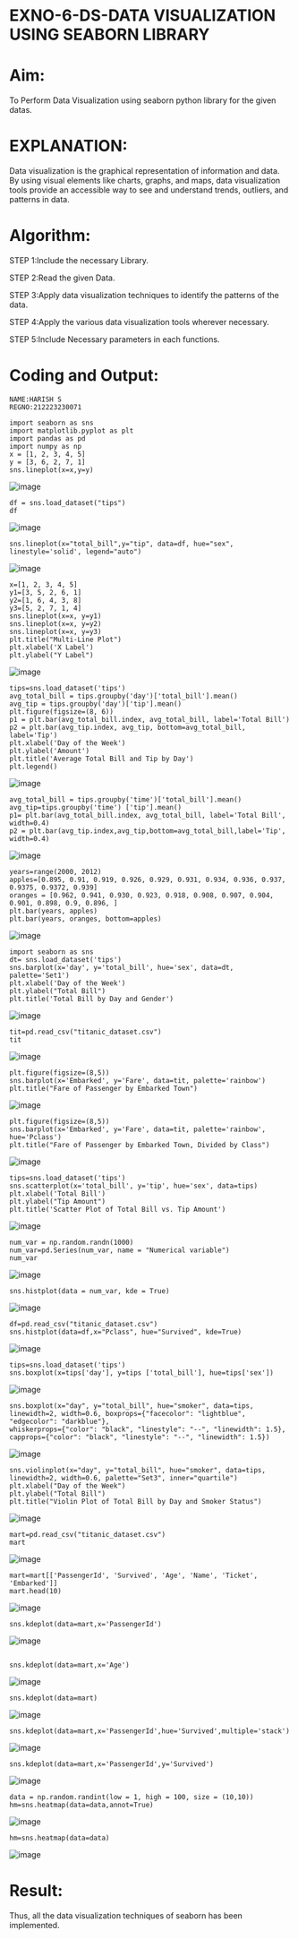 # EXNO-6-DS-DATA VISUALIZATION USING SEABORN LIBRARY

# Aim:
  To Perform Data Visualization using seaborn python library for the given datas.

# EXPLANATION:
Data visualization is the graphical representation of information and data. By using visual elements like charts, graphs, and maps, data visualization tools provide an accessible way to see and understand trends, outliers, and patterns in data.

# Algorithm:
STEP 1:Include the necessary Library.

STEP 2:Read the given Data.

STEP 3:Apply data visualization techniques to identify the patterns of the data.

STEP 4:Apply the various data visualization tools wherever necessary.

STEP 5:Include Necessary parameters in each functions.

# Coding and Output:
 ```
NAME:HARISH S
REGNO:212223230071

import seaborn as sns
import matplotlib.pyplot as plt
import pandas as pd
import numpy as np
x = [1, 2, 3, 4, 5]
y = [3, 6, 2, 7, 1]
sns.lineplot(x=x,y=y)
```
![image](https://github.com/user-attachments/assets/ac82e627-2826-41d1-80d0-c739f4a2b39a)


```
df = sns.load_dataset("tips")
df
```
![image](https://github.com/user-attachments/assets/4fac837b-1e15-4703-af09-cc950e9b2d97)

```
sns.lineplot(x="total_bill",y="tip", data=df, hue="sex", linestyle='solid', legend="auto")
```
![image](https://github.com/user-attachments/assets/5c1f2890-70e9-4725-a3ea-abee8cd7113b)
```
x=[1, 2, 3, 4, 5]
y1=[3, 5, 2, 6, 1]
y2=[1, 6, 4, 3, 8]
y3=[5, 2, 7, 1, 4]
sns.lineplot(x=x, y=y1)
sns.lineplot(x=x, y=y2)
sns.lineplot(x=x, y=y3)
plt.title("Multi-Line Plot")
plt.xlabel('X Label')
plt.ylabel("Y Label")
```
![image](https://github.com/user-attachments/assets/ba3ebd39-9c4e-4d32-a9ec-3ac7f4b89cd1)
```
tips=sns.load_dataset('tips')
avg_total_bill = tips.groupby('day')['total_bill'].mean()
avg_tip = tips.groupby('day')['tip'].mean()
plt.figure(figsize=(8, 6))
p1 = plt.bar(avg_total_bill.index, avg_total_bill, label='Total Bill')
p2 = plt.bar(avg_tip.index, avg_tip, bottom=avg_total_bill, label='Tip')
plt.xlabel('Day of the Week')
plt.ylabel('Amount')
plt.title('Average Total Bill and Tip by Day')
plt.legend()
```
![image](https://github.com/user-attachments/assets/4790b465-40ca-4cdd-b37d-c74089fa5a48)
```
avg_total_bill = tips.groupby('time')['total_bill'].mean() 
avg_tip=tips.groupby('time') ['tip'].mean()
p1= plt.bar(avg_total_bill.index, avg_total_bill, label='Total Bill', width=0.4)
p2 = plt.bar(avg_tip.index,avg_tip,bottom=avg_total_bill,label='Tip', width=0.4)
```
![image](https://github.com/user-attachments/assets/b9460255-5fb1-43f9-8abf-0138861b238d)
```
years=range(2000, 2012)
apples=[0.895, 0.91, 0.919, 0.926, 0.929, 0.931, 0.934, 0.936, 0.937, 0.9375, 0.9372, 0.939] 
oranges = [0.962, 0.941, 0.930, 0.923, 0.918, 0.908, 0.907, 0.904, 0.901, 0.898, 0.9, 0.896, ]
plt.bar(years, apples)
plt.bar(years, oranges, bottom=apples)

```
![image](https://github.com/user-attachments/assets/25f0eab0-d0db-4aad-8e8f-3306e698e8ea)
```
import seaborn as sns
dt= sns.load_dataset('tips')
sns.barplot(x='day', y='total_bill', hue='sex', data=dt, palette='Set1')
plt.xlabel('Day of the Week')
plt.ylabel("Total Bill")
plt.title('Total Bill by Day and Gender')
```
![image](https://github.com/user-attachments/assets/b78dd4f3-ee21-44f2-9db4-1558a7bc426b)
```
tit=pd.read_csv("titanic_dataset.csv")
tit
```
![image](https://github.com/user-attachments/assets/1052b40c-6f58-4fdd-b165-cd26778b85ea)
```
plt.figure(figsize=(8,5))
sns.barplot(x='Embarked', y='Fare', data=tit, palette='rainbow') 
plt.title("Fare of Passenger by Embarked Town")
```
![image](https://github.com/user-attachments/assets/c3c1407b-6370-490a-a4c0-81bcd698b03b)
```
plt.figure(figsize=(8,5))
sns.barplot(x='Embarked', y='Fare', data=tit, palette='rainbow', hue='Pclass') 
plt.title("Fare of Passenger by Embarked Town, Divided by Class")
```
![image](https://github.com/user-attachments/assets/b385be57-4392-435b-b90e-07106aee48b7)
```
tips=sns.load_dataset('tips')
sns.scatterplot(x='total_bill', y='tip', hue='sex', data=tips)
plt.xlabel('Total Bill')
plt.ylabel("Tip Amount")
plt.title('Scatter Plot of Total Bill vs. Tip Amount')
```
![image](https://github.com/user-attachments/assets/0841f74e-ccbe-47b5-b34a-d8d88ce3a9ca)
```
num_var = np.random.randn(1000)
num_var=pd.Series(num_var, name = "Numerical variable")
num_var
```
![image](https://github.com/user-attachments/assets/49152e24-2eec-4d78-bd8c-349cf1252cce)
```
sns.histplot(data = num_var, kde = True)
```
![image](https://github.com/user-attachments/assets/7277d38e-4a03-4e26-a077-54086e9f3697)
```
df=pd.read_csv("titanic_dataset.csv")
sns.histplot(data=df,x="Pclass", hue="Survived", kde=True)
```
![image](https://github.com/user-attachments/assets/40025ac0-4090-4b71-9681-288f2fce398b)
```
tips=sns.load_dataset('tips')
sns.boxplot(x=tips['day'], y=tips ['total_bill'], hue=tips['sex'])
```

![image](https://github.com/user-attachments/assets/95019ffc-15c5-4cef-ba14-79c7202b3965)
```
sns.boxplot(x="day", y="total_bill", hue="smoker", data=tips, linewidth=2, width=0.6, boxprops={"facecolor": "lightblue", "edgecolor": "darkblue"},
whiskerprops={"color": "black", "linestyle": "--", "linewidth": 1.5}, capprops={"color": "black", "linestyle": "--", "linewidth": 1.5})
```

![image](https://github.com/user-attachments/assets/1a687d24-bda2-4eef-afe4-7d90e8983c13)
```
sns.violinplot(x="day", y="total_bill", hue="smoker", data=tips, linewidth=2, width=0.6, palette="Set3", inner="quartile")
plt.xlabel("Day of the Week")
plt.ylabel("Total Bill")
plt.title("Violin Plot of Total Bill by Day and Smoker Status")
```

![image](https://github.com/user-attachments/assets/12933f81-26eb-459b-a80a-ca282c5f1c7a)

```
mart=pd.read_csv("titanic_dataset.csv")
mart
```

![image](https://github.com/user-attachments/assets/ddc08603-4d22-4e76-a4aa-3b055edca8cb)
```
mart=mart[['PassengerId', 'Survived', 'Age', 'Name', 'Ticket', 'Embarked']] 
mart.head(10)
```

![image](https://github.com/user-attachments/assets/e89ab100-359d-4fa6-9d96-e43d6eed89fc)
```
sns.kdeplot(data=mart,x='PassengerId')
```

![image](https://github.com/user-attachments/assets/13c0647b-0b25-4a9e-88d4-b1be4b46f9e7)

```

sns.kdeplot(data=mart,x='Age')
```

![image](https://github.com/user-attachments/assets/2164d956-0c94-44d0-ae61-341be1ca8704)
```
sns.kdeplot(data=mart)
```
![image](https://github.com/user-attachments/assets/0596cd5e-55a9-4297-bc09-888da081879f)
```
sns.kdeplot(data=mart,x='PassengerId',hue='Survived',multiple='stack')
```
![image](https://github.com/user-attachments/assets/0378fdf7-9f3e-4606-9fed-3da6fac5f13a)
```
sns.kdeplot(data=mart,x='PassengerId',y='Survived')
```
![image](https://github.com/user-attachments/assets/64a09f16-d0f1-4a87-8ab7-0c16297e52c8)
```
data = np.random.randint(low = 1, high = 100, size = (10,10))
hm=sns.heatmap(data=data,annot=True)
```
![image](https://github.com/user-attachments/assets/35b2bacd-cad8-4479-8814-2a9974a45753)
```
hm=sns.heatmap(data=data)
```
![image](https://github.com/user-attachments/assets/91a4e8f1-bb8b-4c6e-b2a6-93a98d0a25a1)

# Result:
 Thus, all the data visualization techniques of seaborn has been implemented.
